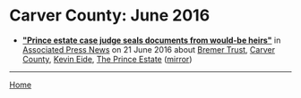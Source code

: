 # Carver County: June 2016

 - [**"Prince estate case judge seals documents from would-be heirs"**](https://apnews.com/7e844fbac2e1494aba98260e58389710) in [Associated Press News](https://www.apnews.com/) on 21 June 2016 about [Bremer Trust](https://bjmdotnet.github.io/pr1nc3/topics/bremer-trust/), [Carver County](https://bjmdotnet.github.io/pr1nc3/topics/carver-county/), [Kevin Eide](https://bjmdotnet.github.io/pr1nc3/topics/kevin-eide/), [The Prince Estate](https://bjmdotnet.github.io/pr1nc3/topics/the-prince-estate/) ([mirror](https://web.archive.org/web/*/https://apnews.com/7e844fbac2e1494aba98260e58389710))

----

[Home](./)
